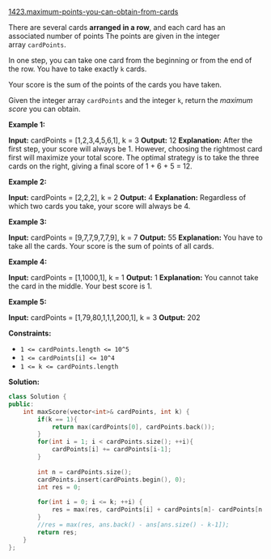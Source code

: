[1423.maximum-points-you-can-obtain-from-cards](https://leetcode.com/problems/maximum-points-you-can-obtain-from-cards/)  

There are several cards **arranged in a row**, and each card has an associated number of points The points are given in the integer array `cardPoints`.

In one step, you can take one card from the beginning or from the end of the row. You have to take exactly `k` cards.

Your score is the sum of the points of the cards you have taken.

Given the integer array `cardPoints` and the integer `k`, return the _maximum score_ you can obtain.

**Example 1:**

**Input:** cardPoints = \[1,2,3,4,5,6,1\], k = 3
**Output:** 12
**Explanation:** After the first step, your score will always be 1. However, choosing the rightmost card first will maximize your total score. The optimal strategy is to take the three cards on the right, giving a final score of 1 + 6 + 5 = 12.

**Example 2:**

**Input:** cardPoints = \[2,2,2\], k = 2
**Output:** 4
**Explanation:** Regardless of which two cards you take, your score will always be 4.

**Example 3:**

**Input:** cardPoints = \[9,7,7,9,7,7,9\], k = 7
**Output:** 55
**Explanation:** You have to take all the cards. Your score is the sum of points of all cards.

**Example 4:**

**Input:** cardPoints = \[1,1000,1\], k = 1
**Output:** 1
**Explanation:** You cannot take the card in the middle. Your best score is 1. 

**Example 5:**

**Input:** cardPoints = \[1,79,80,1,1,1,200,1\], k = 3
**Output:** 202

**Constraints:**

*   `1 <= cardPoints.length <= 10^5`
*   `1 <= cardPoints[i] <= 10^4`
*   `1 <= k <= cardPoints.length`  



**Solution:**  

```cpp
class Solution {
public:
    int maxScore(vector<int>& cardPoints, int k) {
        if(k == 1){
            return max(cardPoints[0], cardPoints.back());
        }
        for(int i = 1; i < cardPoints.size(); ++i){
            cardPoints[i] += cardPoints[i-1];
        }
        
        int n = cardPoints.size();
        cardPoints.insert(cardPoints.begin(), 0);
        int res = 0;
        
        for(int i = 0; i <= k; ++i) {
            res = max(res, cardPoints[i] + cardPoints[n]- cardPoints[n - k + i]);
        }
        //res = max(res, ans.back() - ans[ans.size() - k-1]);
        return res;
    }
};
```
      